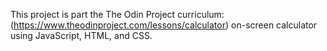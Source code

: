 This project is part the The Odin Project curriculum: (https://www.theodinproject.com/lessons/calculator) on-screen calculator using JavaScript, HTML, and CSS.

